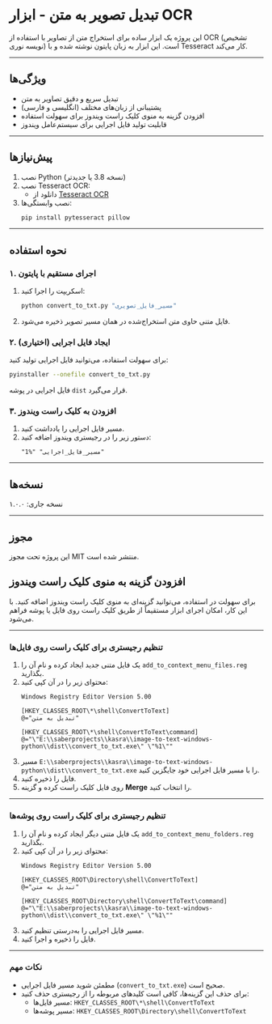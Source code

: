 
# تبدیل تصویر به متن - ابزار OCR

این پروژه یک ابزار ساده برای استخراج متن از تصاویر با استفاده از OCR (تشخیص نویسه نوری) است. این ابزار به زبان پایتون نوشته شده و با Tesseract کار می‌کند.

---

## **ویژگی‌ها**
- تبدیل سریع و دقیق تصاویر به متن
- پشتیبانی از زبان‌های مختلف (انگلیسی و فارسی)
- افزودن گزینه به منوی کلیک راست ویندوز برای سهولت استفاده
- قابلیت تولید فایل اجرایی برای سیستم‌عامل ویندوز

---

## **پیش‌نیازها**
1. نصب Python (نسخه 3.8 یا جدیدتر)
2. نصب Tesseract OCR:
   - دانلود از [Tesseract OCR](https://github.com/tesseract-ocr/tesseract)
3. نصب وابستگی‌ها:
   ```bash
   pip install pytesseract pillow
   ```

---

## **نحوه استفاده**
### **۱. اجرای مستقیم با پایتون**
1. اسکریپت را اجرا کنید:
   ```bash
   python convert_to_txt.py "مسیر_فایل_تصویری"
   ```
2. فایل متنی حاوی متن استخراج‌شده در همان مسیر تصویر ذخیره می‌شود.

### **۲. ایجاد فایل اجرایی (اختیاری)**
برای سهولت استفاده، می‌توانید فایل اجرایی تولید کنید:
```bash
pyinstaller --onefile convert_to_txt.py
```
فایل اجرایی در پوشه `dist` قرار می‌گیرد.

### **۳. افزودن به کلیک راست ویندوز**
1. مسیر فایل اجرایی را یادداشت کنید.
2. دستور زیر را در رجیستری ویندوز اضافه کنید:
   ```
   "مسیر_فایل_اجرایی" "%1"
   ```

---

## **نسخه‌ها**
نسخه جاری: ۱.۰.۰

---

## **مجوز**
این پروژه تحت مجوز MIT منتشر شده است.


## **افزودن گزینه به منوی کلیک راست ویندوز**
برای سهولت در استفاده، می‌توانید گزینه‌ای به منوی کلیک راست ویندوز اضافه کنید. با این کار، امکان اجرای ابزار مستقیماً از طریق کلیک راست روی فایل یا پوشه فراهم می‌شود.

---

### **تنظیم رجیستری برای کلیک راست روی فایل‌ها**
1. یک فایل متنی جدید ایجاد کرده و نام آن را `add_to_context_menu_files.reg` بگذارید.
2. محتوای زیر را در آن کپی کنید:
   ```reg
   Windows Registry Editor Version 5.00

   [HKEY_CLASSES_ROOT\*\shell\ConvertToText]
   @="تبدیل به متن"

   [HKEY_CLASSES_ROOT\*\shell\ConvertToText\command]
   @="\"E:\\saberprojects\\kasra\\image-to-text-windows-python\\dist\\convert_to_txt.exe\" \"%1\""
   ```
3. مسیر `E:\\saberprojects\\kasra\\image-to-text-windows-python\\dist\\convert_to_txt.exe` را با مسیر فایل اجرایی خود جایگزین کنید.
4. فایل را ذخیره کنید.
5. روی فایل کلیک راست کرده و گزینه **Merge** را انتخاب کنید.

---

### **تنظیم رجیستری برای کلیک راست روی پوشه‌ها**
1. یک فایل متنی دیگر ایجاد کرده و نام آن را `add_to_context_menu_folders.reg` بگذارید.
2. محتوای زیر را در آن کپی کنید:
   ```reg
   Windows Registry Editor Version 5.00

   [HKEY_CLASSES_ROOT\Directory\shell\ConvertToText]
   @="تبدیل به متن"

   [HKEY_CLASSES_ROOT\Directory\shell\ConvertToText\command]
   @="\"E:\\saberprojects\\kasra\\image-to-text-windows-python\\dist\\convert_to_txt.exe\" \"%1\""
   ```
3. مسیر فایل اجرایی را به‌درستی تنظیم کنید.
4. فایل را ذخیره و اجرا کنید.

---

### **نکات مهم**
- مطمئن شوید مسیر فایل اجرایی (`convert_to_txt.exe`) صحیح است.
- برای حذف این گزینه‌ها، کافی است کلیدهای مربوطه را از رجیستری حذف کنید:
  - مسیر فایل‌ها: `HKEY_CLASSES_ROOT\*\shell\ConvertToText`
  - مسیر پوشه‌ها: `HKEY_CLASSES_ROOT\Directory\shell\ConvertToText`

